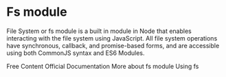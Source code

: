 # Fs module

File System or fs module is a built in module in Node that enables interacting with the file system using JavaScript. All file system operations have synchronous, callback, and promise-based forms, and are accessible using both CommonJS syntax and ES6 Modules.

<ResourceGroupTitle>Free Content</ResourceGroupTitle>
<BadgeLink colorScheme='blue' badgeText='Read' href='https://nodejs.org/api/fs.html'>Official Documentation</BadgeLink>
<BadgeLink colorScheme='yellow' badgeText='Read' href='https://www.w3schools.com/nodejs/nodejs_filesystem.asp'>More about fs module</BadgeLink>
<BadgeLink badgeText='Watch' href='https://www.youtube.com/watch?v=ZySsdm576wE'>Using fs</BadgeLink>
